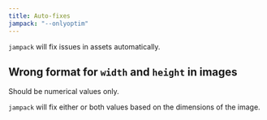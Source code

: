 ```yaml
---
title: Auto-fixes
jampack: "--onlyoptim"
---
```


`jampack` will fix issues in assets automatically.

## Wrong format for `width` and `height` in images

Should be numerical values only.

`jampack` will fix either or both values based on the dimensions of the image.
